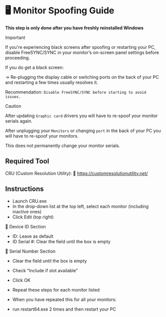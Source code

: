 # 🖥️ Monitor Spoofing Guide

**This step is only done after you have freshly reinstalled Windows**

> [!IMPORTANT]
> If you're experiencing black screens after spoofing or restarting your PC, disable FreeSYNC/SYNC in your monitor’s on-screen panel settings before proceeding.
> 
> If you do get a black screen:
> 
> → Re-plugging the display cable or switching ports on the back of your PC and restarting a few times usually resolves it.
> 
> Recommendation: `Disable FreeSYNC/SYNC before starting to avoid issues.`

> [!CAUTION]
> After updating `Graphic card` drivers you will have to re-spoof your monitor serials again.
> 
> After unplugging your `Monitors` or changing `port` in the back of your PC you will have to re-spoof your monitors.
> 
> This does not permanently change your monitor serials.

## Required Tool
CRU (Custom Resolution Utility):
🔗 https://customresolutionutility.net/

## Instructions
- Launch CRU.exe
- In the drop-down list at the top left, select each monitor (including inactive ones)
- Click Edit (top right)

🔹 Device ID Section
- ID: Leave as default
- ID Serial #: Clear the field until the box is empty

🔹 Serial Number Section
- Clear the field until the box is empty
- Check “Include if slot available”

- Click OK
- Repeat these steps for each monitor listed

- When you have repeated this for all your monitors:
- run restart64.exe 2 times and then restart your PC
